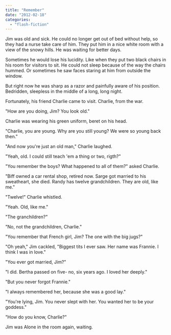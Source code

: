 ```yaml
---
title: "Remember"
date: "2012-02-18"
categories: 
  - "flash-fiction"
---
```


Jim was old and sick. He could no longer get out of bed without help, so they had a nurse take care of him. They put him in a nice white room with a view of the snowy hills. He was waiting for better days.

Sometimes he would lose his lucidity. Like when they put two black chairs in his room for visitors to sit. He could not sleep because of the way the chairs hummed. Or sometimes he saw faces staring at him from outside the window.

But right now he was sharp as a razor and painfully aware of his position. Bedridden, sleepless in the middle of a long, long night.

Fortunately, his friend Charlie came to visit. Charlie, from the war.

"How are you doing, Jim? You look old."

Charlie was wearing his green uniform, beret on his head.

"Charlie, you are young. Why are you still young? We were so young back then."

"And now you're just an old man," Charlie laughed.

"Yeah, old. I could still teach 'em a thing or two, rigth?"

"You remember the boys? What happened to all of them?" asked Charlie.

"Biff owned a car rental shop, retired now. Sarge got married to his sweatheart, she died. Randy has twelve grandchildren. They are old, like me."

"Twelve!" Charlie whistled.

"Yeah. Old, like me."

"The granchildren?"

"No, not the grandchildren, Charlie."

"You remember that French girl, Jim? The one with the big jugs?"

"Oh yeah," Jim cackled, "Biggest tits I ever saw. Her name was Frannie. I think I was in love."

"You ever got married, Jim?"

"I did. Bertha passed on five- no, six years ago. I loved her deeply."

"But you never forgot Frannie."

"I always remembered her, because she was a good lay."

"You're lying, Jim. You never slept with her. You wanted her to be your goddess."

"How do you know, Charlie?"

Jim was Alone in the room again, waiting.
